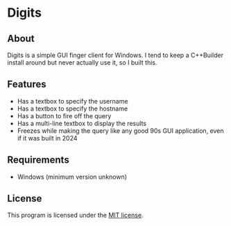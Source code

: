 # Digits

About
-----
Digits is a simple GUI finger client for Windows. I tend to keep a C++Builder install 
around but never actually use it, so I built this.

Features
--------
* Has a textbox to specify the username
* Has a textbox to specify the hostname
* Has a button to fire off the query
* Has a multi-line textbox to display the results
* Freezes while making the query like any good 90s GUI application, even if it was built in 2024

Requirements
------------
* Windows (minimum version unknown)

License
-------
This program is licensed under the [MIT license][license].

[license]: https://rnelson.mit-license.org/